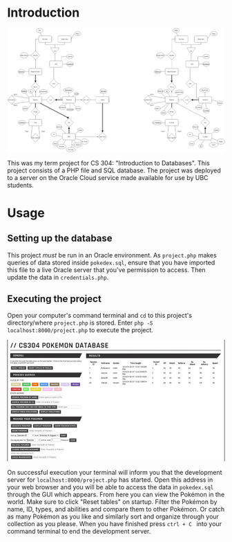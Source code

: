 <h1>Introduction</h1>
<p><img src="./Pokedex_ERD.drawio.png?raw=true" alt="Project ERD diagram"/></p>
<p>This was my term project for CS 304: "Introduction to Databases". This project consists of a PHP file and SQL database. The project was deployed to a server on the Oracle Cloud service made available for use by UBC students.</p>
<h1>Usage</h1>
<h2>Setting up the database</h2>
<p>This project <em>must</em> be run in an Oracle environment. As <code>project.php</code> makes queries of data stored inside <code>pokedex.sql</code>, ensure that you have imported this file to a live Oracle server that you've permission to access. Then update the data in <code>credentials.php</code>.</p>
<h2>Executing the project</h2>
<p>Open your computer's command terminal and <code>cd</code> to this project's directory/where <code>project.php</code> is stored. Enter <code>php -S localhost:8000/project.php</code> to execute the project.</p>
<p><img src="./55adcf9bb05ef238b106d2123156b23c.gif?raw=true" alt="The Pokédex in action"/><p>
<p>On successful execution your terminal will inform you that the development server for <code>localhost:8000/project.php</code> has started. Open this address in your web browser and you will be able to access the data in <code>pokedex.sql</code> through the GUI which appears. From here you can view the Pokémon in the world. Make sure to click "Reset tables" on startup. Filter the Pokémon by name, ID, types, and abilities and compare them to other Pokémon. Or catch as many Pokémon as you like and similarly sort and organize through your collection as you please. When you have finished press <code>ctrl + C </code> into your command terminal to end the development server.</p>
